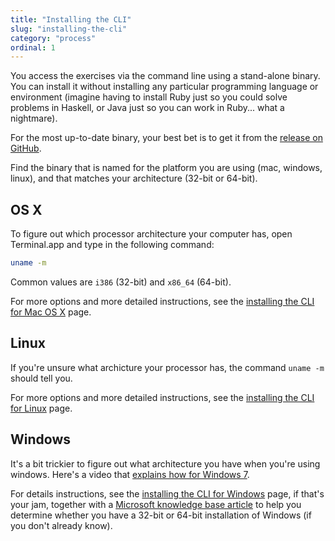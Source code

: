 ```yaml
---
title: "Installing the CLI"
slug: "installing-the-cli"
category: "process"
ordinal: 1
---
```


You access the exercises via the command line using a stand-alone binary. You can install it without installing any particular programming language or environment (imagine having to install Ruby just so you could solve problems in Haskell, or Java just so you can work in Ruby... what a nightmare).

For the most up-to-date binary, your best bet is to get it from the [release on GitHub](https://github.com/exercism/cli/releases/latest).

Find the binary that is named for the platform you are using (mac, windows, linux), and that matches your architecture (32-bit or 64-bit).

## OS X

To figure out which processor architecture your computer has, open Terminal.app and type in the following command:

```bash
uname -m
```

Common values are `i386` (32-bit) and `x86_64` (64-bit).

For more options and more detailed instructions, see the [installing the CLI for Mac OS X](/installing-the-cli-on-mac) page.

## Linux

If you're unsure what archicture your processor has, the command `uname -m` should tell you.

For more options and more detailed instructions, see the [installing the CLI for Linux](/installing-the-cli-on-linux) page.

## Windows

It's a bit trickier to figure out what architecture you have when you're using windows. Here's a video that [explains how for Windows 7](https://www.youtube.com/watch?v=R9Y9yuXA-qA).

For details instructions, see the [installing the CLI for Windows](http://help.exercism.io/installing-the-cli-on-windows.html) page, if that's your jam, together with a [Microsoft knowledge base article](http://help.exercism.io/installing-the-cli-on-windows.html) to help you determine whether you have a 32-bit or 64-bit installation of Windows (if you don't already know).

